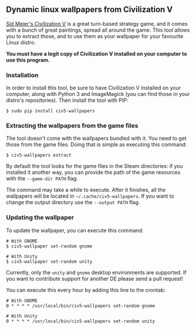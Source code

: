 ## Dynamic linux wallpapers from Civilization V

[Sid Meier's Civilization V][civ5] is a great turn-based strategy game, and
it comes with a bunch of great paintings, spread all around the game. This tool
allows you to extract those, and to use them as your wallpaper for your
favourite Linux distro.

**You must have a legit copy of Civilization V installed on your computer to
use this program.**

### Installation

In order to install this tool, be sure to have Civilization V installed on your
computer, along with Python 3 and ImageMagick (you can find those in your
distro's repositories). Then install the tool with PIP:

```
$ sudo pip install civ5-wallpapers
```

### Extracting the wallpapers from the game files

The tool doesn't come with the wallpapers bundled with it. You need to get
those from the game files. Doing that is simple as executing this command:

```
$ civ5-wallpapers extract
```

By default the tool looks for the game files in the Steam directories: if you
installed it another way, you can provide the path of the game resources with
the ``--game-dir PATH`` flag.

The command may take a while to execute. After it finishes, all the wallpapers
will be located in `~/.cache/civ5-wallpapers`. If you want to change the output
directory use the ``--output PATH`` flag.

### Updating the wallpaper

To update the wallpaper, you can execute this command:

```
# With GNOME
$ civ5-wallpaper set-random gnome

# With Unity
$ civ5-wallpaper set-random unity
```

Currently, only the `unity` and `gnome` desktop environments are supported. If
you want to contribute support for another DE please send a pull request!

You can execute this every hour by adding this line to the crontab:

```
# With GNOME
0 * * * * /usr/local/bin/civ5-wallpapers set-random gnome

# With Unity
0 * * * * /usr/local/bin/civ5-wallpapers set-random unity
```

[civ5]: http://store.steampowered.com/app/8930
